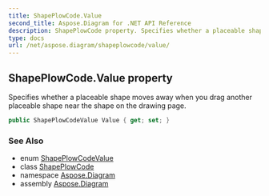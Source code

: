 ```yaml
---
title: ShapePlowCode.Value
second_title: Aspose.Diagram for .NET API Reference
description: ShapePlowCode property. Specifies whether a placeable shape moves away when you drag another placeable shape near the shape on the drawing page
type: docs
url: /net/aspose.diagram/shapeplowcode/value/
---
```

## ShapePlowCode.Value property

Specifies whether a placeable shape moves away when you drag another placeable shape near the shape on the drawing page.

```csharp
public ShapePlowCodeValue Value { get; set; }
```

### See Also

* enum [ShapePlowCodeValue](../../shapeplowcodevalue/)
* class [ShapePlowCode](../)
* namespace [Aspose.Diagram](../../shapeplowcode/)
* assembly [Aspose.Diagram](../../../)


